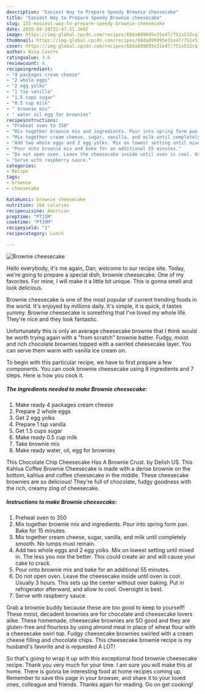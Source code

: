 ```yaml
---
description: "Easiest Way to Prepare Speedy Brownie cheesecake"
title: "Easiest Way to Prepare Speedy Brownie cheesecake"
slug: 155-easiest-way-to-prepare-speedy-brownie-cheesecake
date: 2020-08-29T22:47:51.369Z
image: https://img-global.cpcdn.com/recipes/68da899895e31e47/751x532cq70/brownie-cheesecake-recipe-main-photo.jpg
thumbnail: https://img-global.cpcdn.com/recipes/68da899895e31e47/751x532cq70/brownie-cheesecake-recipe-main-photo.jpg
cover: https://img-global.cpcdn.com/recipes/68da899895e31e47/751x532cq70/brownie-cheesecake-recipe-main-photo.jpg
author: Nina Castro
ratingvalue: 3.6
reviewcount: 4
recipeingredient:
- "4 packages cream cheese"
- "2 whole eggs"
- "2 egg yolks"
- "1 tsp vanilla"
- "1.5 cups sugar"
- "0.5 cup milk"
- " brownie mix"
- " water oil egg for brownies"
recipeinstructions:
- "Preheat oven to 350"
- "Mix together brownie mix and ingredients. Pour into spring form pan. Bake for 15 minutes."
- "Mix together cream cheese, sugar, vanilla, and milk until completely smooth. No lumps must remain."
- "Add two whole eggs and 2 egg yolks. Mix on lowest setting until mixed in. The less you mix the better. This could create air and will cause your cake to crack."
- "Pour onto brownie mix and bake for an additional 55 minutes."
- "Do not open oven. Leave the cheesecake inside until oven is cool. Usually 3 hours. This sets up the center without over baking. Put in refrigerator afterward, and allow to cool. Overnight is best."
- "Serve with raspberry sauce."
categories:
- Recipe
tags:
- brownie
- cheesecake

katakunci: brownie cheesecake 
nutrition: 264 calories
recipecuisine: American
preptime: "PT15M"
cooktime: "PT39M"
recipeyield: "1"
recipecategory: Lunch

---
```



![Brownie cheesecake](https://img-global.cpcdn.com/recipes/68da899895e31e47/751x532cq70/brownie-cheesecake-recipe-main-photo.jpg)

Hello everybody, it's me again, Dan, welcome to our recipe site. Today, we're going to prepare a special dish, brownie cheesecake. One of my favorites. For mine, I will make it a little bit unique. This is gonna smell and look delicious.

Brownie cheesecake is one of the most popular of current trending foods in the world. It's enjoyed by millions daily. It's simple, it is quick, it tastes yummy. Brownie cheesecake is something that I've loved my whole life. They're nice and they look fantastic.

Unfortunately this is only an average cheesecake brownie that I think would be worth trying again with a &#34;from scratch&#34; brownie batter. Fudgy, moist and rich chocolate brownies topped with a swirled cheesecake layer. You can serve them warm with vanilla ice cream on.


To begin with this particular recipe, we have to first prepare a few components. You can cook brownie cheesecake using 8 ingredients and 7 steps. Here is how you cook it.

<!--inarticleads1-->

##### The ingredients needed to make Brownie cheesecake:

1. Make ready 4 packages cream cheese
1. Prepare 2 whole eggs
1. Get 2 egg yolks
1. Prepare 1 tsp vanilla
1. Get 1.5 cups sugar
1. Make ready 0.5 cup milk
1. Take  brownie mix
1. Make ready  water, oil, egg for brownies


This Chocolate Chip Cheesecake Has A Brownie Crust. by Delish US. This Kahlua Coffee Brownie Cheesecake is made with a dense brownie on the bottom, kahlua and coffee cheesecake in the middle. These cheesecake brownies are so delicious! They&#39;re full of chocolate, fudgy goodness with the rich, creamy zing of cheesecake. 

<!--inarticleads2-->

##### Instructions to make Brownie cheesecake:

1. Preheat oven to 350
1. Mix together brownie mix and ingredients. Pour into spring form pan. Bake for 15 minutes.
1. Mix together cream cheese, sugar, vanilla, and milk until completely smooth. No lumps must remain.
1. Add two whole eggs and 2 egg yolks. Mix on lowest setting until mixed in. The less you mix the better. This could create air and will cause your cake to crack.
1. Pour onto brownie mix and bake for an additional 55 minutes.
1. Do not open oven. Leave the cheesecake inside until oven is cool. Usually 3 hours. This sets up the center without over baking. Put in refrigerator afterward, and allow to cool. Overnight is best.
1. Serve with raspberry sauce.


Grab a brownie buddy because these are too good to keep to yourself! These moist, decadent brownies are for chocolate and cheesecake lovers alike. These homemade, cheesecake brownies are SO good and they are gluten-free and flourless by using almond meal in place of wheat flour with a cheesecake swirl top. Fudgy cheesecake brownies swirled with a cream cheese filling and chocolate chips. This cheesecake brownie recipe is my husband&#39;s favorite and is requested A LOT! 

So that's going to wrap it up with this exceptional food brownie cheesecake recipe. Thank you very much for your time. I am sure you will make this at home. There is gonna be interesting food at home recipes coming up. Remember to save this page in your browser, and share it to your loved ones, colleague and friends. Thanks again for reading. Go on get cooking!
